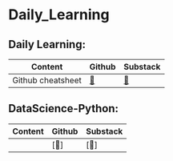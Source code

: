 # Daily_Learning

## Daily Learning:

| **Content** | **Github** | **Substack** |
| --- | --- | --- |
| Github cheatsheet |[🔗](https://github.com/SreeragKolath/gitcommands_cheatsheet)     | [🔗](https://sreerag.substack.com/p/github-cheatsheet)|





## DataScience-Python:

| **Content** | **Github** | **Substack** |
| --- | --- | --- |
||[🔗]|[🔗]|

